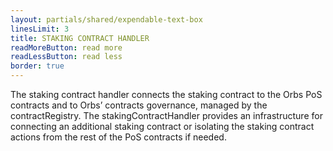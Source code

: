 ```yaml
---
layout: partials/shared/expendable-text-box
linesLimit: 3
title: STAKING CONTRACT HANDLER
readMoreButton: read more
readLessButton: read less
border: true
---
```


The staking contract handler connects the staking contract to the Orbs PoS contracts and to Orbs’ contracts governance, managed by the contractRegistry. The stakingContractHandler provides an infrastructure for connecting an additional staking contract or isolating the staking contract actions from the rest of the PoS contracts if needed.
